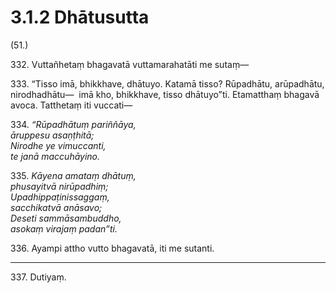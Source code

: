 

# 3.1.2 Dhātusutta




(51.)

332\. Vuttañhetaṃ bhagavatā vuttamarahatāti me sutaṃ—

333\. “Tisso imā, bhikkhave, dhātuyo. Katamā tisso? Rūpadhātu, arūpadhātu, nirodhadhātu—  imā kho, bhikkhave, tisso dhātuyo”ti. Etamatthaṃ bhagavā avoca. Tatthetaṃ iti vuccati—

334\. _“Rūpadhātuṃ pariññāya,_  
_āruppesu asaṇṭhitā;_  
_Nirodhe ye vimuccanti,_  
_te janā maccuhāyino._  


335\. _Kāyena amataṃ dhātuṃ,_  
_phusayitvā nirūpadhiṃ;_  
_Upadhippaṭinissaggaṃ,_  
_sacchikatvā anāsavo;_  
_Deseti sammāsambuddho,_  
_asokaṃ virajaṃ padan”ti._  


336\. Ayampi attho vutto bhagavatā, iti me sutanti.

---

337\. Dutiyaṃ.





